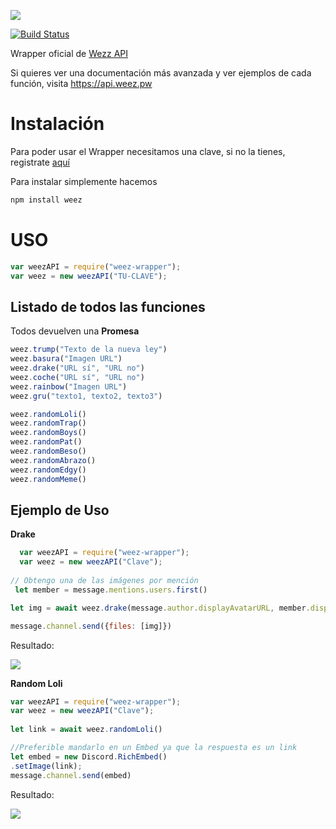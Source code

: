 ![](https://i.imgur.com/PRfsYKP.png)

[![Build Status](https://travis-ci.org/botsdemanu/weez.svg?branch=master)](https://travis-ci.org/botsdemanu/weez)

Wrapper oficial de [Wezz API](https://www.weez.pw "Wezz API")

Si quieres ver una documentación más avanzada y ver ejemplos de cada función, visita https://api.weez.pw

# Instalación
Para poder usar el Wrapper necesitamos una clave, si no la tienes, registrate [aquí](https://www.weez.pw "aquí")

Para instalar simplemente hacemos

```bash
npm install weez
```



# USO

```js
var weezAPI = require("weez-wrapper");
var weez = new weezAPI("TU-CLAVE");
```
## Listado de todos las funciones
Todos devuelven una **Promesa**
```js
weez.trump("Texto de la nueva ley")
weez.basura("Imagen URL")
weez.drake("URL sí", "URL no")
weez.coche("URL sí", "URL no")
weez.rainbow("Imagen URL")
weez.gru("texto1, texto2, texto3")

weez.randomLoli()
weez.randomTrap()
weez.randomBoys()
weez.randomPat()
weez.randomBeso()
weez.randomAbrazo()
weez.randomEdgy()
weez.randomMeme()
```

## Ejemplo de Uso

**Drake**
```js
  var weezAPI = require("weez-wrapper");
  var weez = new weezAPI("Clave");
  
// Obtengo una de las imágenes por mención
 let member = message.mentions.users.first()

let img = await weez.drake(message.author.displayAvatarURL, member.displayAvatarURL)

message.channel.send({files: [img]})
```
Resultado:

![](https://blobscdn.gitbook.com/v0/b/gitbook-28427.appspot.com/o/assets%2F-LSlbQwSYkL8QUnuee99%2F-LTDD6OQnCVaMq5lh92E%2F-LTDDvBjUqF_Gird1PwI%2Frsz_1drakee.jpg?alt=media&token=cd357e32-9eb6-4d73-b380-44cb63fcfd14)


**Random Loli**
```js
var weezAPI = require("weez-wrapper");
var weez = new weezAPI("Clave");
  
let link = await weez.randomLoli()

//Preferible mandarlo en un Embed ya que la respuesta es un link
let embed = new Discord.RichEmbed()
.setImage(link);
message.channel.send(embed)
```
Resultado:

![](https://i.gyazo.com/87e511c0efee8e804b8c3ff7b63cd169.png)
